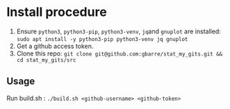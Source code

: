 # Install procedure

1. Ensure `python3`, `python3-pip`, `python3-venv`, `jq`and `gnuplot` are
   installed: `sudo apt install -y python3-pip python3-venv jq gnuplot`
2. Get a github access token.
3. Clone this repo:
   `git clone git@github.com:gbarre/stat_my_gits.git && cd stat_my_gits/src`

## Usage

Run build.sh : `./build.sh <github-username> <github-token>`
